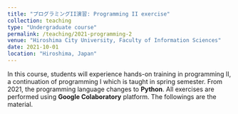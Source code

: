 ```yaml
---
title: "プログラミングII演習: Programming II exercise"
collection: teaching
type: "Undergraduate course"
permalink: /teaching/2021-programming-2
venue: "Hiroshima City University, Faculty of Information Sciences"
date: 2021-10-01
location: "Hiroshima, Japan"
---
```


In this course, students will experience hands-on training in programming II, a continuation of programming I which is taught in spring semester. From 2021, the programming language changes to **Python**. All exercises are performed using **Google Colaboratory** platform. The followings are the material.

